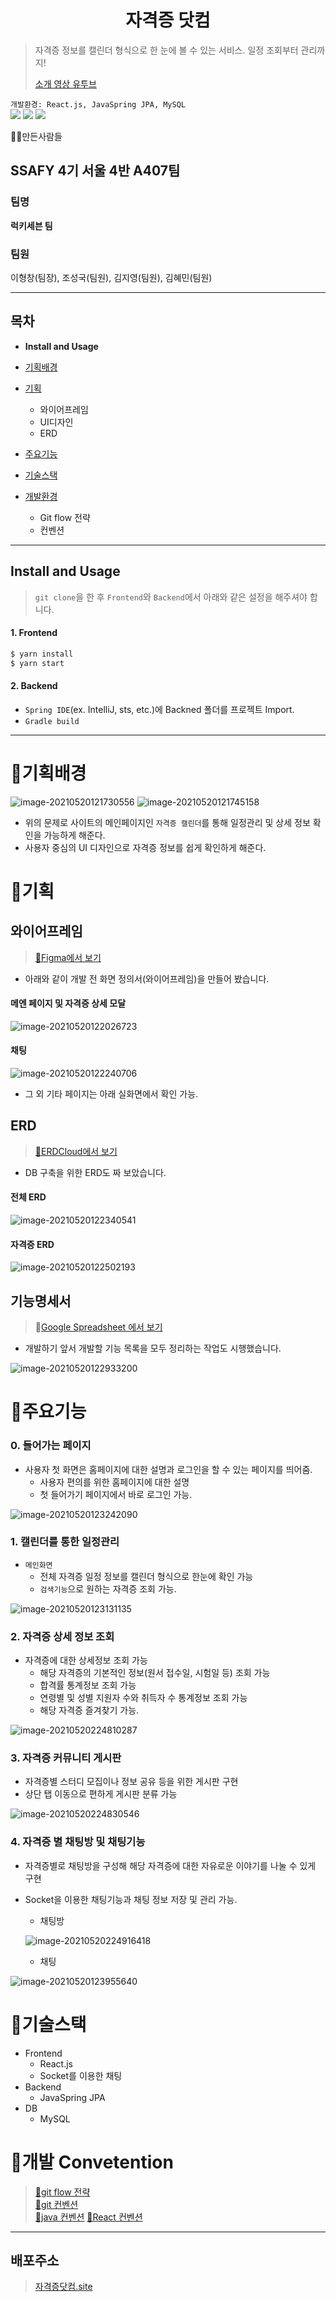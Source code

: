 <h1 align="center">자격증 닷컴</h1>
<p>
</p>

> 자격증 정보를 캘린더 형식으로 한 눈에 볼 수 있는 서비스. 일정 조회부터 관리까지!
>
> [소개 영상 유투브](https://youtu.be/xpVQFsXFtQs)

`개발환경: React.js, JavaSpring JPA, MySQL`
<br />
<img src="https://img.shields.io/static/v1?label=SSAFY&message=4%EA%B8%B0&color=ff69b4">
<img src="https://img.shields.io/static/v1?label=서울&message=4반&color=violet">
<img src="https://img.shields.io/static/v1?label=Domain&message=자율&color=blueviolet">
</p>

🧙‍♂️만든사람들

## SSAFY 4기 서울 4반 A407팀

### 팀명  

**럭키세븐 팀**

### 팀원

이형창(팀장), 조성국(팀원), 김지영(팀원), 김혜민(팀원)

---

## 목차

- **Install and Usage**

- [기획배경](#기획배경)
- [기획](#기획)
  - 와이어프레임
  - UI디자인
  - ERD
- [주요기능](#주요기능)
- [기술스택](#기술스택)
- [개발환경](#개발환경)
  - Git flow 전략
  - 컨벤션

---

## Install and Usage

> `git clone`을 한 후 `Frontend`와 `Backend`에서 아래와 같은 설정을 해주셔야 합니다.

#### 1. Frontend

```bash
$ yarn install
$ yarn start
```

#### 2. Backend

- `Spring IDE`(ex. IntelliJ, sts, etc.)에 Backned 폴더를 프로젝트 Import.
- `Gradle build`

---

# 🍓기획배경

![image-20210520121730556](README.assets/image-20210520121730556.png)
![image-20210520121745158](README.assets/image-20210520121745158.png)

- 위의 문제로 사이트의 메인페이지인 `자격증 캘린더`를 통해 일정관리 및 상세 정보 확인을 가능하게 해준다.
- 사용자 중심의 UI 디자인으로 자격증 정보를 쉽게 확인하게 해준다.

# 🍊기획

## 와이어프레임

> [🔗Figma에서 보기](https://www.figma.com/file/SyjKaPQNXZEOdaoHayQThk/%EC%9E%90%EA%B2%A9%EC%A6%9D%EB%8B%B7%EC%BB%B4?node-id=0%3A1)

- 아래와 같이 개발 전 화면 정의서(와이어프레임)을 만들어 봤습니다.

#### 메엔 페이지 및 자격증 상세 모달

![image-20210520122026723](README.assets/image-20210520122026723.png)

#### 채팅

![image-20210520122240706](README.assets/image-20210520122240706.png)

- 그 외 기타 페이지는 아래 실화면에서 확인 가능.

## ERD

> [🔗ERDCloud에서 보기](https://www.erdcloud.com/d/iy4qEBaXCphs8ptRG)

- DB 구축을 위한 ERD도 짜 보았습니다.

#### 전체 ERD

![image-20210520122340541](README.assets/image-20210520122340541.png)

#### 자격증 ERD 

![image-20210520122502193](README.assets/image-20210520122502193.png)

## 기능명세서

> 🔗[Google Spreadsheet 에서 보기](https://docs.google.com/spreadsheets/d/1-JvruJtCtgnynP956Kfkmnfya6Jk7fHmF1j6riF0mhc/edit?ts=60767b7e#gid=0)

- 개발하기 앞서 개발할 기능 목록을 모두 정리하는 작업도 시행했습니다.

![image-20210520122933200](README.assets/image-20210520122933200.png)

# 🍋주요기능

### 0. 들어가는 페이지

- 사용자 첫 화면은 홈페이지에 대한 설명과 로그인을 할 수 있는 페이지를 띄어줌.
  - 사용자 편의를 위한 홈페이지에 대한 설명
  - 첫 들어가기 페이지에서 바로 로그인 가능.

![image-20210520123242090](README.assets/image-20210520123242090.png)

### 1. 캘린더를 통한 일정관리

- `메인화면`
  - 전체 자격증 일정 정보를 캘린더 형식으로 한눈에 확인 가능
  - `검색기능`으로 원하는 자격증 조회 가능.

![image-20210520123131135](README.assets/image-20210520123131135.png)

### 2. 자격증 상세 정보 조회

- 자격증에 대한 상세정보 조회 가능
  - 해당 자격증의 기본적인 정보(원서 접수일, 시험일 등) 조회 가능
  - 합격률 통계정보 조회 가능
  - 연령별 및 성별 지원자 수와 취득자 수 통계정보 조회 가능
  - 해당 자격증 즐겨찾기 가능.

![image-20210520224810287](README.assets/image-20210520224810287.png)

### 3. 자격증 커뮤니티 게시판

- 자격증별 스터디 모집이나 정보 공유 등을 위한 게시판 구현
- 상단 탭 이동으로 편하게 게시판 분류 가능

![image-20210520224830546](README.assets/image-20210520224830546.png)

### 4. 자격증 별 채팅방 및 채팅기능

- 자격증별로 채팅방을 구성해 해당 자격증에 대한 자유로운 이야기를 나눌 수 있게 구현

- Socket을 이용한 채팅기능과 채팅 정보 저장 및 관리 가능.

  - 채팅방

  ![image-20210520224916418](README.assets/image-20210520224916418.png)

  - 채팅

![image-20210520123955640](README.assets/image-20210520123955640.png)

# 🍏기술스택

- Frontend
  - React.js
  - Socket를 이용한 채팅
- Backend
  - JavaSpring JPA
- DB
  - MySQL

# 🍇개발 Convetention

> [📓git flow 전략](https://www.notion.so/Git-flow-60ffe0684268485e82993a35ae8ee679)  
> [📕git 컨벤션](https://www.notion.so/Git-735deb09e4364ee397d9ea834c4aec70)  
> [🐘java 컨벤션](https://www.notion.so/java-79a0e9905b154bb38d1c14a82af26d67)
> [📌React 컨벤션](https://www.notion.so/React-1c53910e9520467aa9e3215f9d684d3d)

---
## 배포주소
> [자격증닷컴.site](http://xn--i89ap3j6otb3blzk.site/)

